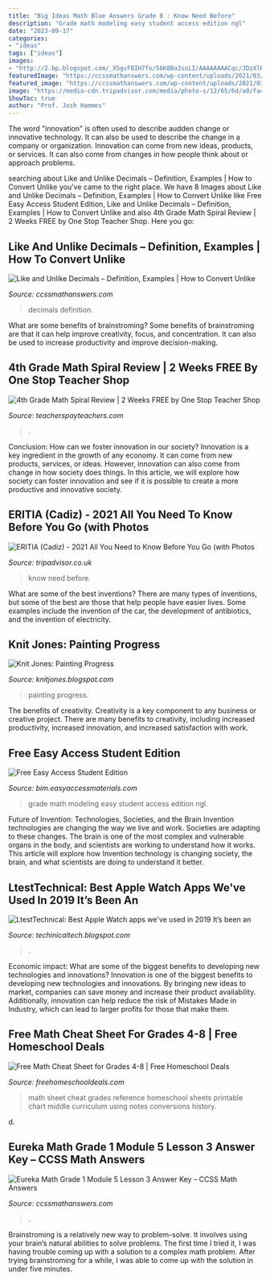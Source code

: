 ```yaml
---
title: "Big Ideas Math Blue Answers Grade 8 : Know Need Before"
description: "Grade math modeling easy student access edition ngl"
date: "2023-09-17"
categories:
- "ideas"
tags: ["ideas"]
images:
- "http://2.bp.blogspot.com/_X5gvFBIH7fo/S6K8Ba3soLI/AAAAAAAACqc/JDzXlRjcLAk/w1200-h630-p-k-nu/IMG_2388.JPG"
featuredImage: "https://ccssmathanswers.com/wp-content/uploads/2021/03/Engage-NY-Math-1st-Grade-Module-5-Lesson-3-Sprint-Answer-Key-1.png"
featured_image: "https://ccssmathanswers.com/wp-content/uploads/2021/03/Engage-NY-Math-1st-Grade-Module-5-Lesson-3-Sprint-Answer-Key-1.png"
image: "https://media-cdn.tripadvisor.com/media/photo-s/12/65/6d/a0/fachada.jpg"
ShowToc: true
author: "Prof. Josh Hammes"
---
```



The word "innovation" is often used to describe audden change or innovative technology. It can also be used to describe the change in a company or organization. Innovation can come from new ideas, products, or services. It can also come from changes in how people think about or approach problems.

	

		
searching about Like and Unlike Decimals – Definition, Examples | How to Convert Unlike you've came to the right place. We have 8 Images about Like and Unlike Decimals – Definition, Examples | How to Convert Unlike like Free Easy Access Student Edition, Like and Unlike Decimals – Definition, Examples | How to Convert Unlike and also 4th Grade Math Spiral Review | 2 Weeks FREE by One Stop Teacher Shop. Here you go:
		
    
## Like And Unlike Decimals – Definition, Examples | How To Convert Unlike

<img loading=lazy src="https://ccssmathanswers.com/wp-content/uploads/2021/03/Like-and-Unlike-Decimals.png" onerror="this.onerror=null;this.src='https://tse2.mm.bing.net/th?id=OIP.YKZAZouQbCNcMNEVEaVJWAHaEK&amp;pid=15.1';" alt="Like and Unlike Decimals – Definition, Examples | How to Convert Unlike">

_Source: ccssmathanswers.com_

>decimals definition. 

	

What are some benefits of brainstroming?
Some benefits of brainstroming are that it can help improve creativity, focus, and concentration. It can also be used to increase productivity and improve decision-making.

    
## 4th Grade Math Spiral Review | 2 Weeks FREE By One Stop Teacher Shop

<img loading=lazy src="https://ecdn.teacherspayteachers.com/thumbitem/Fourth-Grade-Common-Core-Spiral-Math-Homework-FIRST-QUARTER-2-Weeks-089412400-1382119372-1572625557/original-932813-2.jpg" onerror="this.onerror=null;this.src='https://tse4.mm.bing.net/th?id=OIP._I6Zy2yYfCALKbezvBrZzwAAAA&amp;pid=15.1';" alt="4th Grade Math Spiral Review | 2 Weeks FREE by One Stop Teacher Shop">

_Source: teacherspayteachers.com_

>. 

	

Conclusion: How can we foster innovation in our society?
Innovation is a key ingredient in the growth of any economy. It can come from new products, services, or ideas. However, innovation can also come from change in how society does things. In this article, we will explore how society can foster innovation and see if it is possible to create a more productive and innovative society.

    
## ERITIA (Cadiz) - 2021 All You Need To Know Before You Go (with Photos

<img loading=lazy src="https://media-cdn.tripadvisor.com/media/photo-s/12/65/6d/a0/fachada.jpg" onerror="this.onerror=null;this.src='https://tse1.mm.bing.net/th?id=OIP.tjnQ9NLBrE3ce-IUnc3nNQAAAA&amp;pid=15.1';" alt="ERITIA (Cadiz) - 2021 All You Need to Know Before You Go (with Photos">

_Source: tripadvisor.co.uk_

>know need before. 

	

What are some of the best inventions?
There are many types of inventions, but some of the best are those that help people have easier lives. Some examples include the invention of the car, the development of antibiotics, and the invention of electricity.

    
## Knit Jones: Painting Progress

<img loading=lazy src="http://2.bp.blogspot.com/_X5gvFBIH7fo/S6K8Ba3soLI/AAAAAAAACqc/JDzXlRjcLAk/w1200-h630-p-k-nu/IMG_2388.JPG" onerror="this.onerror=null;this.src='https://tse3.mm.bing.net/th?id=OIP.9u4MOLsKJdqLXIGpXaFlbwHaD4&amp;pid=15.1';" alt="Knit Jones: Painting Progress">

_Source: knitjones.blogspot.com_

>painting progress. 

	

The benefits of creativity.
Creativity is a key component to any business or creative project. There are many benefits to creativity, including increased productivity, increased innovation, and increased satisfaction with work.

    
## Free Easy Access Student Edition

<img loading=lazy src="https://www.bigideasmath.com/uploads/images/book_covers/mrl2019/mrl_g8_blue.jpg" onerror="this.onerror=null;this.src='https://tse1.mm.bing.net/th?id=OIP.KKflZ7SyliOTt-Dm7JhfOAAAAA&amp;pid=15.1';" alt="Free Easy Access Student Edition">

_Source: bim.easyaccessmaterials.com_

>grade math modeling easy student access edition ngl. 

	

Future of Invention: Technologies, Societies, and the Brain
Invention technologies are changing the way we live and work. Societies are adapting to these changes. The brain is one of the most complex and vulnerable organs in the body, and scientists are working to understand how it works. This article will explore how Invention technology is changing society, the brain, and what scientists are doing to understand it better.

    
## LtestTechnical: Best Apple Watch Apps We&#039;ve Used In 2019 It’s Been An

<img loading=lazy src="https://lh5.googleusercontent.com/proxy/ySrKQaYjS9gyxh2LConac_MYYrkvyv99GhyQxVgDM9BghxFyJWdhKaaCnlq7_YRFvAjaE0W3Xm9NYb787dQylNm0D_PfdJZh3_w3sNhGYA=w1200-h630-p-k-no-nu" onerror="this.onerror=null;this.src='https://tse1.mm.bing.net/th?id=OIP.RpA6hGS32hc2VIVNEvtmXwHaEK&amp;pid=15.1';" alt="LtestTechnical: Best Apple Watch apps we&#039;ve used in 2019 It’s been an">

_Source: techinicaltech.blogspot.com_

>. 

	

Economic impact: What are some of the biggest benefits to developing new technologies and innovations?
Innovation is one of the biggest benefits to developing new technologies and innovations. By bringing new ideas to market, companies can save money and increase their product availability. Additionally, innovation can help reduce the risk of Mistakes Made in Industry, which can lead to larger profits for those that make them.

    
## Free Math Cheat Sheet For Grades 4-8 | Free Homeschool Deals

<img loading=lazy src="http://www.freehomeschooldeals.com/wp-content/uploads/2014/03/Math-Cheat-Sheet.jpg" onerror="this.onerror=null;this.src='https://tse4.mm.bing.net/th?id=OIP.ZiMwW0skFASAgpaaD_dkWwHaJl&amp;pid=15.1';" alt="Free Math Cheat Sheet for Grades 4-8 | Free Homeschool Deals">

_Source: freehomeschooldeals.com_

>math sheet cheat grades reference homeschool sheets printable chart middle curriculum using notes conversions history. 

	

d.

    
## Eureka Math Grade 1 Module 5 Lesson 3 Answer Key – CCSS Math Answers

<img loading=lazy src="https://ccssmathanswers.com/wp-content/uploads/2021/03/Engage-NY-Math-1st-Grade-Module-5-Lesson-3-Sprint-Answer-Key-1.png" onerror="this.onerror=null;this.src='https://tse1.mm.bing.net/th?id=OIP.7ZiPUSm4Gu-eJP1jjeO_gwHaGx&amp;pid=15.1';" alt="Eureka Math Grade 1 Module 5 Lesson 3 Answer Key – CCSS Math Answers">

_Source: ccssmathanswers.com_

>. 

	

Brainstroming is a relatively new way to problem-solve. It involves using your brain’s natural abilities to solve problems. The first time I tried it, I was having trouble coming up with a solution to a complex math problem. After trying brainstroming for a while, I was able to come up with the solution in under five minutes.

